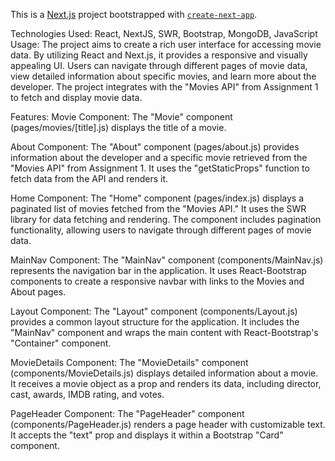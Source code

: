 This is a [Next.js](https://nextjs.org/) project bootstrapped with [`create-next-app`](https://github.com/vercel/next.js/tree/canary/packages/create-next-app).

Technologies Used: React, NextJS, SWR, Bootstrap, MongoDB, JavaScript
Usage:
The project aims to create a rich user interface for accessing movie data. By utilizing React and Next.js, it provides a responsive and visually appealing UI. Users can navigate through different pages of movie data, view detailed information about specific movies, and learn more about the developer. The project integrates with the "Movies API" from Assignment 1 to fetch and display movie data.


Features:
Movie Component: The "Movie" component (pages/movies/[title].js) displays the title of a movie.

About Component: The "About" component (pages/about.js) provides information about the developer and a specific movie retrieved from the "Movies API" from Assignment 1. It uses the "getStaticProps" function to fetch data from the API and renders it.

Home Component: The "Home" component (pages/index.js) displays a paginated list of movies fetched from the "Movies API." It uses the SWR library for data fetching and rendering. The component includes pagination functionality, allowing users to navigate through different pages of movie data.

MainNav Component: The "MainNav" component (components/MainNav.js) represents the navigation bar in the application. It uses React-Bootstrap components to create a responsive navbar with links to the Movies and About pages.

Layout Component: The "Layout" component (components/Layout.js) provides a common layout structure for the application. It includes the "MainNav" component and wraps the main content with React-Bootstrap's "Container" component.

MovieDetails Component: The "MovieDetails" component (components/MovieDetails.js) displays detailed information about a movie. It receives a movie object as a prop and renders its data, including director, cast, awards, IMDB rating, and votes.

PageHeader Component: The "PageHeader" component (components/PageHeader.js) renders a page header with customizable text. It accepts the "text" prop and displays it within a Bootstrap "Card" component.
